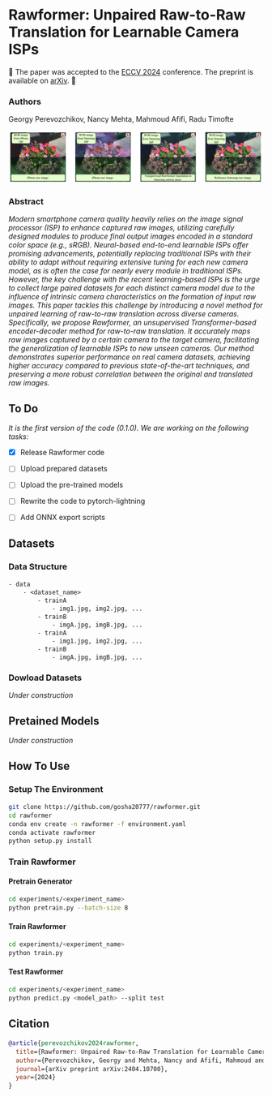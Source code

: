 # Rawformer: Unpaired Raw-to-Raw Translation for Learnable Camera ISPs

🚀 The paper was accepted to the [ECCV 2024](https://eccv.ecva.net/Conferences/2024) conference. The preprint is available on [arXiv](https://arxiv.org/abs/2404.10700). 🚀

### Authors
Georgy Perevozchikov, Nancy Mehta, Mahmoud Afifi, Radu Timofte

![Rawformer](figures/main.png)

### Abstract
*Modern smartphone camera quality heavily relies on the image signal processor (ISP) to enhance captured raw images, utilizing carefully designed modules to produce final output images encoded in a standard color space (e.g., sRGB). Neural-based end-to-end learnable ISPs offer promising advancements, potentially replacing traditional ISPs with their ability to adapt without requiring extensive tuning for each new camera model, as is often the case for nearly every module in traditional ISPs. However, the key challenge with the recent learning-based ISPs is the urge to collect large paired datasets for each distinct camera model due to the influence of intrinsic camera characteristics on the formation of input raw images. This paper tackles this challenge by introducing a novel method for unpaired learning of raw-to-raw translation across diverse cameras. Specifically, we propose Rawformer, an unsupervised Transformer-based encoder-decoder method for raw-to-raw translation. It accurately maps raw images captured by a certain camera to the target camera, facilitating the generalization of learnable ISPs to new unseen cameras. Our method demonstrates superior performance on real camera datasets, achieving higher accuracy compared to previous state-of-the-art techniques, and preserving a more robust correlation between the original and translated raw images.*

## To Do

*It is the first version of the code (0.1.0). We are working on the following tasks:*

- [x] Release Rawformer code
- [ ] Upload prepared datasets
- [ ] Upload the pre-trained models
- [ ] Rewrite the code to pytorch-lightning
- [ ] Add ONNX export scripts 


## Datasets

### Data Structure
```
- data
    - <dataset_name>
        - trainA
            - img1.jpg, img2.jpg, ...
        - trainB
            - imgA.jpg, imgB.jpg, ...
        - trainA
            - img1.jpg, img2.jpg, ...
        - trainB
            - imgA.jpg, imgB.jpg, ...
```

### Dowload Datasets

*Under construction*


## Pretained Models

*Under construction*


## How To Use

### Setup The Environment
```bash
git clone https://github.com/gosha20777/rawformer.git
cd rawformer
conda env create -n rawformer -f environment.yaml
conda activate rawformer
python setup.py install
```

### Train Rawformer

#### Pretrain Generator
```bash
cd experiments/<experiment_name>
python pretrain.py --batch-size 8
```

#### Train Rawformer
```bash
cd experiments/<experiment_name>
python train.py
```

#### Test Rawformer
```bash
cd experiments/<experiment_name>
python predict.py <model_path> --split test
```

## Citation
```BibTeX
@article{perevozchikov2024rawformer,
  title={Rawformer: Unpaired Raw-to-Raw Translation for Learnable Camera ISPs},
  author={Perevozchikov, Georgy and Mehta, Nancy and Afifi, Mahmoud and Timofte, Radu},
  journal={arXiv preprint arXiv:2404.10700},
  year={2024}
}
```
